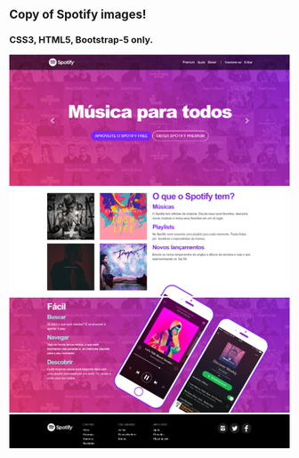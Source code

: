 ## Copy of Spotify images!
### CSS3, HTML5, Bootstrap-5 only.

<img src="ex-img/img1.png">
<img src="ex-img/img2.png">
<img src="ex-img/img3.png">
<img src="ex-img/img4.png">